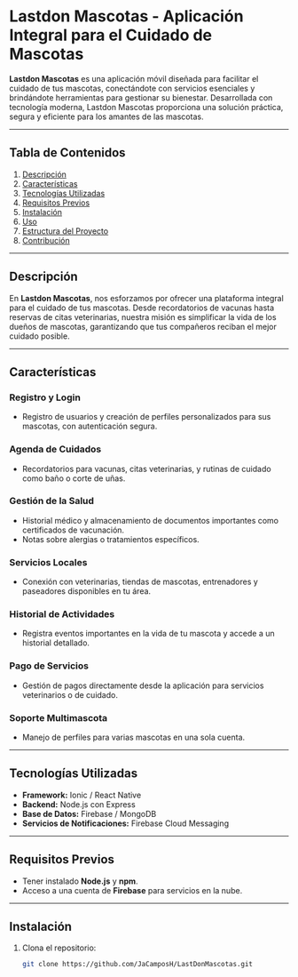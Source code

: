 # Lastdon Mascotas - Aplicación Integral para el Cuidado de Mascotas

**Lastdon Mascotas** es una aplicación móvil diseñada para facilitar el cuidado de tus mascotas, conectándote con servicios esenciales y brindándote herramientas para gestionar su bienestar. Desarrollada con tecnología moderna, Lastdon Mascotas proporciona una solución práctica, segura y eficiente para los amantes de las mascotas.

---

## Tabla de Contenidos

1. [Descripción](#descripción)  
2. [Características](#características)  
3. [Tecnologías Utilizadas](#tecnologías-utilizadas)  
4. [Requisitos Previos](#requisitos-previos)  
5. [Instalación](#instalación)  
6. [Uso](#uso)  
7. [Estructura del Proyecto](#estructura-del-proyecto)  
8. [Contribución](#contribución)

---

## Descripción

En **Lastdon Mascotas**, nos esforzamos por ofrecer una plataforma integral para el cuidado de tus mascotas. Desde recordatorios de vacunas hasta reservas de citas veterinarias, nuestra misión es simplificar la vida de los dueños de mascotas, garantizando que tus compañeros reciban el mejor cuidado posible.

---

## Características

### Registro y Login
- Registro de usuarios y creación de perfiles personalizados para sus mascotas, con autenticación segura.

### Agenda de Cuidados
- Recordatorios para vacunas, citas veterinarias, y rutinas de cuidado como baño o corte de uñas.

### Gestión de la Salud
- Historial médico y almacenamiento de documentos importantes como certificados de vacunación.
- Notas sobre alergias o tratamientos específicos.

### Servicios Locales
- Conexión con veterinarias, tiendas de mascotas, entrenadores y paseadores disponibles en tu área.

### Historial de Actividades
- Registra eventos importantes en la vida de tu mascota y accede a un historial detallado.

### Pago de Servicios
- Gestión de pagos directamente desde la aplicación para servicios veterinarios o de cuidado.

### Soporte Multimascota
- Manejo de perfiles para varias mascotas en una sola cuenta.

---

## Tecnologías Utilizadas

- **Framework:** Ionic / React Native  
- **Backend:** Node.js con Express  
- **Base de Datos:** Firebase / MongoDB  
- **Servicios de Notificaciones:** Firebase Cloud Messaging

---

## Requisitos Previos

- Tener instalado **Node.js** y **npm**.  
- Acceso a una cuenta de **Firebase** para servicios en la nube.

---

## Instalación

1. Clona el repositorio:
   ```bash
   git clone https://github.com/JaCamposH/LastDonMascotas.git
